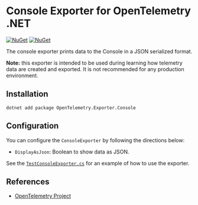 # Console Exporter for OpenTelemetry .NET

[![NuGet](https://img.shields.io/nuget/v/OpenTelemetry.Exporter.Console.svg)](https://www.nuget.org/packages/OpenTelemetry.Exporter.Console)
[![NuGet](https://img.shields.io/nuget/dt/OpenTelemetry.Exporter.Console.svg)](https://www.nuget.org/packages/OpenTelemetry.Exporter.Console)

The console exporter prints data to the Console in a JSON serialized format.

**Note:** this exporter is intended to be used during learning how telemetry
data are created and exported. It is not recommended for any production
environment.

## Installation

```shell
dotnet add package OpenTelemetry.Exporter.Console
```

## Configuration

You can configure the `ConsoleExporter` by following the directions below:

* `DisplayAsJson`: Boolean to show data as JSON.

See the
[`TestConsoleExporter.cs`](../../samples/Console/TestConsoleExporter.cs)
for an example of how to use the exporter.

## References

* [OpenTelemetry Project](https://opentelemetry.io/)
